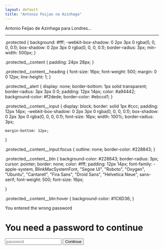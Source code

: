 ```yaml
---
layout: default
title: "Antonio Feijao na Azinhaga"
---
```


Antonio Feijao de Azinhaga para Londres...

---

<stile>
.protected {
  background: #fff;
  -webkit-box-shadow: 0 2px 3px 0 rgba(0, 0, 0, 0.1);
  box-shadow: 0 2px 3px 0 rgba(0, 0, 0, 0.1);
  border-radius: 3px;
  min-width: 500px;
}

.protected__content {
    padding: 24px 28px;
}

.protected__content__heading {
    font-size: 16px;
    font-weight: 500;
    margin: 0 0 12px;
    line-height: 1;
}

.protected__alert {
    display: none;
    border-bottom: 1px solid transparent;
    border-radius: 3px 3px 0 0;
    padding: 12px 14px;
    color: #a94442;
    background-color: #f2dede;
    border-color: #ebccd1;
}

.protected__content__input {
    display: block;
    border: solid 1px #ccc;
    padding: 12px 14px;
    -webkit-box-shadow: 0 2px 3px 0 rgba(0, 0, 0, 0.1);
    box-shadow: 0 2px 3px 0 rgba(0, 0, 0, 0.1);
    font-size: 16px;
    width: 100%;
    border-radius: 3px;

    margin-bottom: 12px;
}

.protected__content__input:focus {
    outline: none;
    border-color: #228843;
}

.protected__content__btn {
    background-color: #228843;
    border-radius: 3px;
    cursor: pointer;
    border: none;
    color: #fff;
    padding: 12px 14px;
    font-family: -apple-system, BlinkMacSystemFont, "Segoe UI", "Roboto", "Oxygen", "Ubuntu", "Cantarell", "Fira Sans", "Droid Sans", "Helvetica Neue", sans-serif;
    font-weight: 500;
    font-size: 16px;

}

.protected__content__btn:hover {
    background-color: #1C6D36;
}
</style>


<div class="protected">
    <div class="protected__alert" data-id="alert">You entered the wrong password</div>
    <div class="protected__content">
        <h1 class="protected__content__heading">You need a password to continue</h1>
        <input class="protected__content__input" data-id="password" type="password" placeholder="password" />
        <button data-id="button" type="button" class="protected__content__btn">Continue</button>
    </div>
</div>

<script type="text/javascript" src="https://cdnjs.cloudflare.com/ajax/libs/js-sha1/0.6.0/sha1.min.js"></script>

<script type="text/javascript" src="/eventos/js/check-my-password.js"></script>
